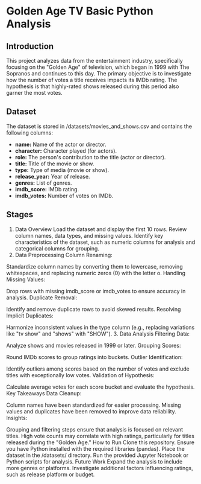 # Golden Age TV Basic Python Analysis

## Introduction
This project analyzes data from the entertainment industry, specifically focusing on the "Golden Age" of television, which began in 1999 with The Sopranos and continues to this day. The primary objective is to investigate how the number of votes a title receives impacts its IMDb rating. The hypothesis is that highly-rated shows released during this period also garner the most votes.

## Dataset
The dataset is stored in /datasets/movies_and_shows.csv and contains the following columns:

- **name:** Name of the actor or director.
- **character:** Character played (for actors).
- **role:** The person's contribution to the title (actor or director).
- **title:** Title of the movie or show.
- **type:** Type of media (movie or show).
- **release_year:** Year of release.
- **genres:** List of genres.
- **imdb_score:** IMDb rating.
- **imdb_votes:** Number of votes on IMDb.

## Stages
1. Data Overview
Load the dataset and display the first 10 rows.
Review column names, data types, and missing values.
Identify key characteristics of the dataset, such as numeric columns for analysis and categorical columns for grouping.
2. Data Preprocessing
Column Renaming:

Standardize column names by converting them to lowercase, removing whitespaces, and replacing numeric zeros (0) with the letter o.
Handling Missing Values:

Drop rows with missing imdb_score or imdb_votes to ensure accuracy in analysis.
Duplicate Removal:

Identify and remove duplicate rows to avoid skewed results.
Resolving Implicit Duplicates:

Harmonize inconsistent values in the type column (e.g., replacing variations like "tv show" and "shows" with "SHOW").
3. Data Analysis
Filtering Data:

Analyze shows and movies released in 1999 or later.
Grouping Scores:

Round IMDb scores to group ratings into buckets.
Outlier Identification:

Identify outliers among scores based on the number of votes and exclude titles with exceptionally low votes.
Validation of Hypothesis:

Calculate average votes for each score bucket and evaluate the hypothesis.
Key Takeaways
Data Cleanup:

Column names have been standardized for easier processing.
Missing values and duplicates have been removed to improve data reliability.
Insights:

Grouping and filtering steps ensure that analysis is focused on relevant titles.
High vote counts may correlate with high ratings, particularly for titles released during the "Golden Age."
How to Run
Clone this repository.
Ensure you have Python installed with the required libraries (pandas).
Place the dataset in the /datasets/ directory.
Run the provided Jupyter Notebook or Python scripts for analysis.
Future Work
Expand the analysis to include more genres or platforms.
Investigate additional factors influencing ratings, such as release platform or budget.

